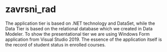 # zavrsni_rad

The application tier is based on .NET technology and DataSet, while the Data Tier is based on the relational database which we created in Data Modeler. 
To show the presentational tier we are using Windows Form application from Visual Studio 2019. 
The essence of the application itself is the record of student status in enrolled courses.
